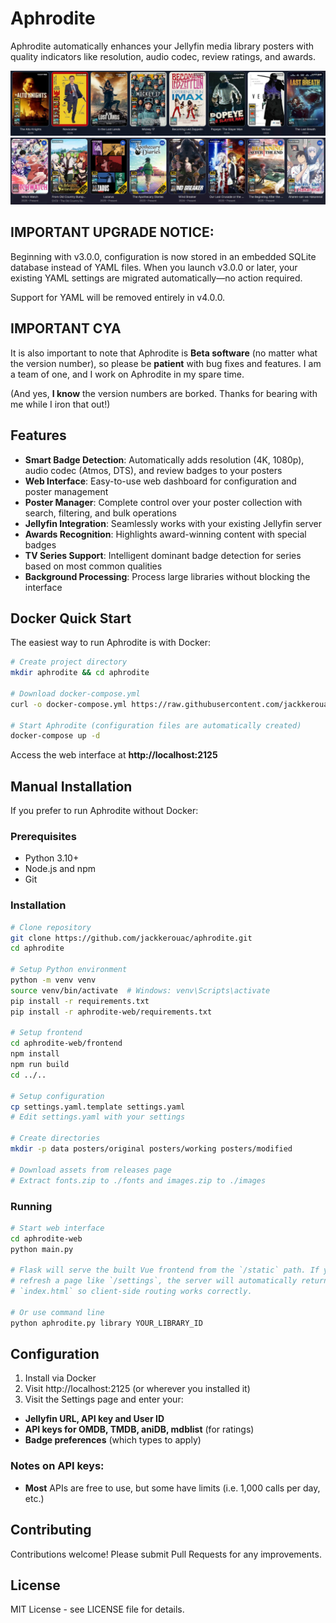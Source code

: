 # Aphrodite

Aphrodite automatically enhances your Jellyfin media library posters with quality indicators like resolution, audio codec, review ratings, and awards.

![Example Image](https://github.com/jackkerouac/aphrodite/blob/main/example01.png)
![Example Image](https://github.com/jackkerouac/aphrodite/blob/main/example02.png)

## IMPORTANT UPGRADE NOTICE:

Beginning with v3.0.0, configuration is now stored in an embedded SQLite database instead of YAML files. When you launch v3.0.0 or later, your existing YAML settings are migrated automatically—no action required.

Support for YAML will be removed entirely in v4.0.0.

## IMPORTANT CYA

It is also important to note that Aphrodite is **Beta software** (no matter what the version number), so please be **patient** with bug fixes and features. I am a team of one, and I work on Aphrodite in my spare time.

(And yes, **I know** the version numbers are borked. Thanks for bearing with me while I iron that out!)

## Features

- **Smart Badge Detection**: Automatically adds resolution (4K, 1080p), audio codec (Atmos, DTS), and review badges to your posters
- **Web Interface**: Easy-to-use web dashboard for configuration and poster management
- **Poster Manager**: Complete control over your poster collection with search, filtering, and bulk operations
- **Jellyfin Integration**: Seamlessly works with your existing Jellyfin server
- **Awards Recognition**: Highlights award-winning content with special badges
- **TV Series Support**: Intelligent dominant badge detection for series based on most common qualities
- **Background Processing**: Process large libraries without blocking the interface

## Docker Quick Start

The easiest way to run Aphrodite is with Docker:

```bash
# Create project directory
mkdir aphrodite && cd aphrodite

# Download docker-compose.yml
curl -o docker-compose.yml https://raw.githubusercontent.com/jackkerouac/aphrodite/main/docker-compose.yml

# Start Aphrodite (configuration files are automatically created)
docker-compose up -d
```

Access the web interface at **http://localhost:2125**

## Manual Installation

If you prefer to run Aphrodite without Docker:

### Prerequisites
- Python 3.10+
- Node.js and npm
- Git

### Installation
```bash
# Clone repository
git clone https://github.com/jackkerouac/aphrodite.git
cd aphrodite

# Setup Python environment
python -m venv venv
source venv/bin/activate  # Windows: venv\Scripts\activate
pip install -r requirements.txt
pip install -r aphrodite-web/requirements.txt

# Setup frontend
cd aphrodite-web/frontend
npm install
npm run build
cd ../..

# Setup configuration
cp settings.yaml.template settings.yaml
# Edit settings.yaml with your settings

# Create directories
mkdir -p data posters/original posters/working posters/modified

# Download assets from releases page
# Extract fonts.zip to ./fonts and images.zip to ./images
```

### Running
```bash
# Start web interface
cd aphrodite-web
python main.py

# Flask will serve the built Vue frontend from the `/static` path. If you
# refresh a page like `/settings`, the server will automatically return
# `index.html` so client-side routing works correctly.

# Or use command line
python aphrodite.py library YOUR_LIBRARY_ID
```

## Configuration

1. Install via Docker
2. Visit http://localhost:2125 (or wherever you installed it)
3. Visit the Settings page and enter your:
- **Jellyfin URL, API key and User ID**
- **API keys for OMDB, TMDB, aniDB, mdblist** (for ratings)
- **Badge preferences** (which types to apply)

### Notes on API keys:
- **Most** APIs are free to use, but some have limits (i.e. 1,000 calls per day, etc.)

## Contributing

Contributions welcome! Please submit Pull Requests for any improvements.

## License

MIT License - see LICENSE file for details.

